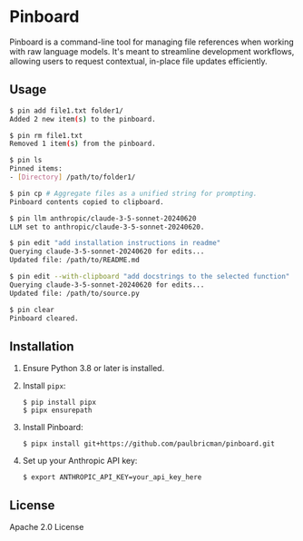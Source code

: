 # Pinboard

Pinboard is a command-line tool for managing file references when working with raw language models. It's meant to streamline development workflows, allowing users to request contextual, in-place file updates efficiently.

## Usage

```bash
$ pin add file1.txt folder1/
Added 2 new item(s) to the pinboard.

$ pin rm file1.txt
Removed 1 item(s) from the pinboard.

$ pin ls
Pinned items:
- [Directory] /path/to/folder1/

$ pin cp # Aggregate files as a unified string for prompting.
Pinboard contents copied to clipboard.

$ pin llm anthropic/claude-3-5-sonnet-20240620
LLM set to anthropic/claude-3-5-sonnet-20240620.

$ pin edit "add installation instructions in readme"
Querying claude-3-5-sonnet-20240620 for edits...
Updated file: /path/to/README.md

$ pin edit --with-clipboard "add docstrings to the selected function"
Querying claude-3-5-sonnet-20240620 for edits...
Updated file: /path/to/source.py

$ pin clear
Pinboard cleared.
```

## Installation

1. Ensure Python 3.8 or later is installed.

2. Install `pipx`:
   ```
   $ pip install pipx
   $ pipx ensurepath
   ```

3. Install Pinboard:
   ```
   $ pipx install git+https://github.com/paulbricman/pinboard.git
   ```

4. Set up your Anthropic API key:
   ```
   $ export ANTHROPIC_API_KEY=your_api_key_here
   ```


## License

Apache 2.0 License